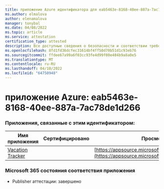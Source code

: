 ```yaml
---
title: приложение Azure идентификатора для eab5463e-8168-40ee-887a-7ac78de1d266
ms.author: elmalova
author: elenamalova
manager: tonybal
ms.date: 04/08/2022
ms.topic: article
ms.service: attestation
certification_type: attested
description: Все доступные сведения о безопасности и соответствии требованиям для eab5463e-8168-40ee-887a-7ac78de1d266.
ms.openlocfilehash: 8fd1fd36dcfec31614bf4ff50d70b51d1c93eb76
ms.sourcegitcommit: ffdee67a99a6f03cc93fe4d99f00e484b9a8a0e5
ms.translationtype: MT
ms.contentlocale: ru-RU
ms.lasthandoff: 04/10/2022
ms.locfileid: "64750948"
---
```

# <a name="azure-app-id-eab5463e-8168-40ee-887a-7ac78de1d266"></a>приложение Azure: eab5463e-8168-40ee-887a-7ac78de1d266


### <a name="apps-associated-with-this-id"></a>Приложения, связанные с этим идентификатором:
| **Имя приложения** | **Сертифицировано** | **Просмотр в AppSource** |
|--------------|---------------|-----------------------|
| [Vacation Tracker](../forward/WA200002167.md) |  | [https://appsource.microsoft.com/product/office/WA200002167](https://appsource.microsoft.com/product/office/WA200002167) |

### <a name="microsoft-365-app-compliance-status"></a>Microsoft 365 состояния соответствия приложения
- Publisher аттестации: завершено
